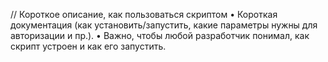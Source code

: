 // Короткое описание, как пользоваться скриптом
	•	Короткая документация (как установить/запустить, какие параметры нужны для авторизации и пр.).
	•	Важно, чтобы любой разработчик понимал, как скрипт устроен и как его запустить.